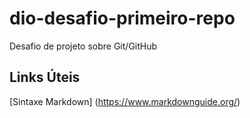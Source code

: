 # dio-desafio-primeiro-repo
Desafio de projeto sobre Git/GitHub
## Links Úteis 
[Sintaxe Markdown] (https://www.markdownguide.org/)
